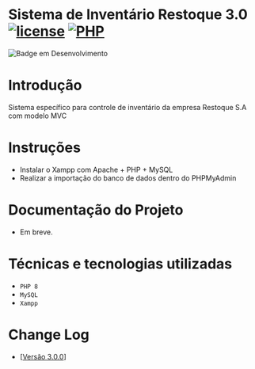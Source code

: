 # Sistema de Inventário Restoque 3.0 [![license](https://img.shields.io/badge/license-Apache%202.4-blue.svg)](http://www.apache.org/licenses/LICENSE-2.0) [![PHP](https://img.shields.io/badge/license-PHP%208.0-blue.svg)](#)

![Badge em Desenvolvimento](http://img.shields.io/static/v1?label=STATUS&message=EM%20DESENVOLVIMENTO&color=GREEN&style=for-the-badge)

# Introdução

Sistema específico para controle de inventário da empresa Restoque S.A com modelo MVC

# Instruções

- Instalar o Xampp com Apache + PHP + MySQL
- Realizar a importação do banco de dados dentro do PHPMyAdmin

# Documentação do Projeto

- Em breve.  

# Técnicas e tecnologias utilizadas

- `PHP 8`
- `MySQL`
- `Xampp`


# Change Log

- [[Versão 3.0.0](https://github.com/fcorrea82/estoque_wind_3.0/blob/master/changelog.md)]
